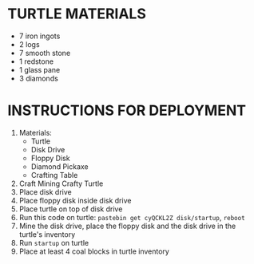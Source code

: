 # TURTLE MATERIALS
- 7 iron ingots
- 2 logs
- 7 smooth stone
- 1 redstone
- 1 glass pane
- 3 diamonds

# INSTRUCTIONS FOR DEPLOYMENT
 1. Materials:
	- Turtle
	- Disk Drive
	- Floppy Disk
	- Diamond Pickaxe
	- Crafting Table
2. Craft Mining Crafty Turtle
3. Place disk drive
4. Place floppy disk inside disk drive
5. Place turtle on top of disk drive
6. Run this code on turtle: `pastebin get cyQCKL2Z disk/startup`, `reboot`
7. Mine the disk drive, place the floppy disk and the disk drive in the turtle's inventory
8. Run `startup` on turtle
9. Place at least 4 coal blocks in turtle inventory
